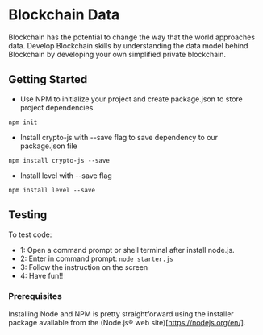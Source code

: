 # Blockchain Data

Blockchain has the potential to change the way that the world approaches data. Develop Blockchain skills by understanding the data model behind Blockchain by developing your own simplified private blockchain.


## Getting Started

- Use NPM to initialize your project and create package.json to store project dependencies.
```
npm init
```
- Install crypto-js with --save flag to save dependency to our package.json file
```
npm install crypto-js --save
```
- Install level with --save flag
```
npm install level --save
```

## Testing

To test code:
- 1: Open a command prompt or shell terminal after install node.js.
- 2: Enter in command prompt: ```node starter.js```
- 3: Follow the instruction on the screen
- 4: Have fun!!


### Prerequisites

Installing Node and NPM is pretty straightforward using the installer package available from the (Node.js® web site)[https://nodejs.org/en/].
